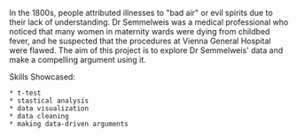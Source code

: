 In the 1800s, people attributed illnesses to "bad air" or evil spirits due to their lack of understanding. Dr Semmelweis was a medical professional who noticed that many women in maternity wards were dying from childbed fever, and he suspected that the procedures at Vienna General Hospital were flawed. The aim of this project is to explore Dr Semmelweis' data and make a compelling argument using it.

Skills Showcased: 
```
* t-test
* stastical analysis
* data visualization
* data cleaning
* making data-driven arguments
```
